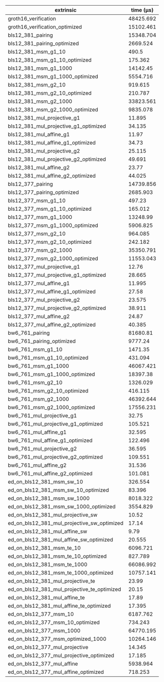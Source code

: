 | extrinsic                                   | time (µs) |
| ------------------------------------------- | --------- |
| groth16_verification                        | 48425.692 |
| groth16_verification_optimized              | 15102.461 |
| bls12_381_pairing                           | 15348.704 |
| bls12_381_pairing_optimized                 | 2669.524  |
| bls12_381_msm_g1_10                         | 490.5     |
| bls12_381_msm_g1_10_optimized               | 175.362   |
| bls12_381_msm_g1_1000                       | 14142.45  |
| bls12_381_msm_g1_1000_optimized             | 5554.716  |
| bls12_381_msm_g2_10                         | 919.615   |
| bls12_381_msm_g2_10_optimized               | 210.787   |
| bls12_381_msm_g2_1000                       | 33823.561 |
| bls12_381_msm_g2_1000_optimized             | 9835.078  |
| bls12_381_mul_projective_g1                 | 11.895    |
| bls12_381_mul_projective_g1_optimized       | 34.135    |
| bls12_381_mul_affine_g1                     | 11.97     |
| bls12_381_mul_affine_g1_optimized           | 34.73     |
| bls12_381_mul_projective_g2                 | 25.115    |
| bls12_381_mul_projective_g2_optimized       | 49.691    |
| bls12_381_mul_affine_g2                     | 23.77     |
| bls12_381_mul_affine_g2_optimized           | 44.025    |
| bls12_377_pairing                           | 14739.856 |
| bls12_377_pairing_optimized                 | 2685.903  |
| bls12_377_msm_g1_10                         | 497.23    |
| bls12_377_msm_g1_10_optimized               | 165.012   |
| bls12_377_msm_g1_1000                       | 13248.99  |
| bls12_377_msm_g1_1000_optimized             | 5906.825  |
| bls12_377_msm_g2_10                         | 964.085   |
| bls12_377_msm_g2_10_optimized               | 242.182   |
| bls12_377_msm_g2_1000                       | 35350.791 |
| bls12_377_msm_g2_1000_optimized             | 11553.043 |
| bls12_377_mul_projective_g1                 | 12.76     |
| bls12_377_mul_projective_g1_optimized       | 28.665    |
| bls12_377_mul_affine_g1                     | 11.995    |
| bls12_377_mul_affine_g1_optimized           | 27.58     |
| bls12_377_mul_projective_g2                 | 23.575    |
| bls12_377_mul_projective_g2_optimized       | 38.911    |
| bls12_377_mul_affine_g2                     | 24.87     |
| bls12_377_mul_affine_g2_optimized           | 40.385    |
| bw6_761_pairing                             | 81680.81  |
| bw6_761_pairing_optimized                   | 9777.24   |
| bw6_761_msm_g1_10                           | 1471.35   |
| bw6_761_msm_g1_10_optimized                 | 431.094   |
| bw6_761_msm_g1_1000                         | 46067.421 |
| bw6_761_msm_g1_1000_optimized               | 18397.38  |
| bw6_761_msm_g2_10                           | 1326.029  |
| bw6_761_msm_g2_10_optimized                 | 416.115   |
| bw6_761_msm_g2_1000                         | 46392.644 |
| bw6_761_msm_g2_1000_optimized               | 17556.231 |
| bw6_761_mul_projective_g1                   | 32.75     |
| bw6_761_mul_projective_g1_optimized         | 105.521   |
| bw6_761_mul_affine_g1                       | 32.595    |
| bw6_761_mul_affine_g1_optimized             | 122.496   |
| bw6_761_mul_projective_g2                   | 36.595    |
| bw6_761_mul_projective_g2_optimized         | 109.551   |
| bw6_761_mul_affine_g2                       | 31.536    |
| bw6_761_mul_affine_g2_optimized             | 101.081   |
| ed_on_bls12_381_msm_sw_10                   | 326.554   |
| ed_on_bls12_381_msm_sw_10_optimized         | 83.396    |
| ed_on_bls12_381_msm_sw_1000                 | 8018.322  |
| ed_on_bls12_381_msm_sw_1000_optimized       | 3554.829  |
| ed_on_bls12_381_mul_projective_sw           | 10.52     |
| ed_on_bls12_381_mul_projective_sw_optimized | 17.14     |
| ed_on_bls12_381_mul_affine_sw               | 9.79      |
| ed_on_bls12_381_mul_affine_sw_optimized     | 20.555    |
| ed_on_bls12_381_msm_te_10                   | 6096.721  |
| ed_on_bls12_381_msm_te_10_optimized         | 827.789   |
| ed_on_bls12_381_msm_te_1000                 | 66086.992 |
| ed_on_bls12_381_msm_te_1000_optimized       | 10757.141 |
| ed_on_bls12_381_mul_projective_te           | 23.99     |
| ed_on_bls12_381_mul_projective_te_optimized | 20.15     |
| ed_on_bls12_381_mul_affine_te               | 17.89     |
| ed_on_bls12_381_mul_affine_te_optimized     | 17.395    |
| ed_on_bls12_377_msm_10                      | 6187.762  |
| ed_on_bls12_377_msm_10_optimized            | 734.243   |
| ed_on_bls12_377_msm_1000                    | 64770.195 |
| ed_on_bls12_377_msm_optimized_1000          | 10264.146 |
| ed_on_bls12_377_mul_projective              | 14.345    |
| ed_on_bls12_377_mul_projective_optimized    | 17.185    |
| ed_on_bls12_377_mul_affine                  | 5938.964  |
| ed_on_bls12_377_mul_affine_optimized        | 718.253   |

